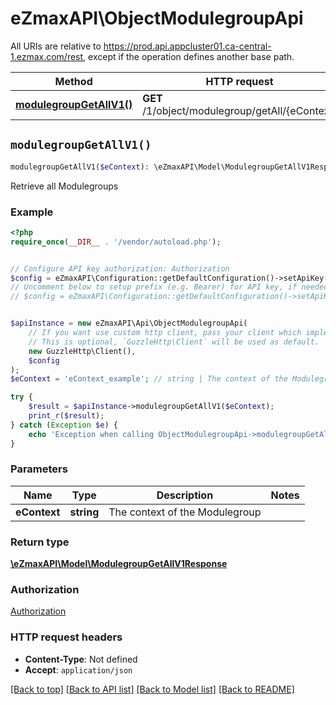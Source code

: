 # eZmaxAPI\ObjectModulegroupApi

All URIs are relative to https://prod.api.appcluster01.ca-central-1.ezmax.com/rest, except if the operation defines another base path.

| Method | HTTP request | Description |
| ------------- | ------------- | ------------- |
| [**modulegroupGetAllV1()**](ObjectModulegroupApi.md#modulegroupGetAllV1) | **GET** /1/object/modulegroup/getAll/{eContext} | Retrieve all Modulegroups |


## `modulegroupGetAllV1()`

```php
modulegroupGetAllV1($eContext): \eZmaxAPI\Model\ModulegroupGetAllV1Response
```

Retrieve all Modulegroups

### Example

```php
<?php
require_once(__DIR__ . '/vendor/autoload.php');


// Configure API key authorization: Authorization
$config = eZmaxAPI\Configuration::getDefaultConfiguration()->setApiKey('Authorization', 'YOUR_API_KEY');
// Uncomment below to setup prefix (e.g. Bearer) for API key, if needed
// $config = eZmaxAPI\Configuration::getDefaultConfiguration()->setApiKeyPrefix('Authorization', 'Bearer');


$apiInstance = new eZmaxAPI\Api\ObjectModulegroupApi(
    // If you want use custom http client, pass your client which implements `GuzzleHttp\ClientInterface`.
    // This is optional, `GuzzleHttp\Client` will be used as default.
    new GuzzleHttp\Client(),
    $config
);
$eContext = 'eContext_example'; // string | The context of the Modulegroup

try {
    $result = $apiInstance->modulegroupGetAllV1($eContext);
    print_r($result);
} catch (Exception $e) {
    echo 'Exception when calling ObjectModulegroupApi->modulegroupGetAllV1: ', $e->getMessage(), PHP_EOL;
}
```

### Parameters

| Name | Type | Description  | Notes |
| ------------- | ------------- | ------------- | ------------- |
| **eContext** | **string**| The context of the Modulegroup | |

### Return type

[**\eZmaxAPI\Model\ModulegroupGetAllV1Response**](../Model/ModulegroupGetAllV1Response.md)

### Authorization

[Authorization](../../README.md#Authorization)

### HTTP request headers

- **Content-Type**: Not defined
- **Accept**: `application/json`

[[Back to top]](#) [[Back to API list]](../../README.md#endpoints)
[[Back to Model list]](../../README.md#models)
[[Back to README]](../../README.md)
